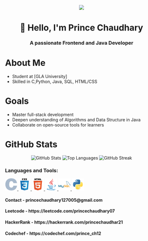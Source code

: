 <div align="center">
  <img height="150" src="https://media.giphy.com/media/M9gbBd9nbDrOTu1Mqx/giphy.gif"  />
</div>


# <h1 align="center">👋 Hello, I'm Prince Chaudhary</h1>

<h3 align="center"> A passionate Frontend and Java Developer</h3>

# About Me
-  Student at [GLA University]
-  Skilled in C,Python, Java, SQL, HTML/CSS


# Goals
-  Master full-stack development
-  Deepen understanding of Algorithms and Data Structure in Java
-  Collaborate on open-source tools for learners
  
# GitHub Stats
<p align="center">
  <img src="https://github-readme-stats.vercel.app/api?username=Princechaudhary07&show_icons=true&theme=radical" alt="GitHub Stats" />
  <img src="https://github-readme-stats.vercel.app/api/top-langs/?username=Princechaudhary07&layout=compact&theme=radical" alt="Top Languages" />
  <img src="https://streak-stats.demolab.com/?user=PrinceChaudhary07&theme=radical" alt="GitHub Streak" />
</p>
<h3 align="left">Languages and Tools:</h3>
<p align="left"> <a href="https://www.cprogramming.com/" target="_blank" rel="noreferrer"> <img src="https://raw.githubusercontent.com/devicons/devicon/master/icons/c/c-original.svg" alt="c" width="40" height="40"/> </a> <a href="https://www.w3schools.com/css/" target="_blank" rel="noreferrer"> <img src="https://raw.githubusercontent.com/devicons/devicon/master/icons/css3/css3-original-wordmark.svg" alt="css3" width="40" height="40"/> </a> <a href="https://www.w3.org/html/" target="_blank" rel="noreferrer"> <img src="https://raw.githubusercontent.com/devicons/devicon/master/icons/html5/html5-original-wordmark.svg" alt="html5" width="40" height="40"/> </a> <a href="https://www.java.com" target="_blank" rel="noreferrer"> <img src="https://raw.githubusercontent.com/devicons/devicon/master/icons/java/java-original.svg" alt="java" width="40" height="40"/> </a> <a href="https://www.mysql.com/" target="_blank" rel="noreferrer"> <img src="https://raw.githubusercontent.com/devicons/devicon/master/icons/mysql/mysql-original-wordmark.svg" alt="mysql" width="40" height="40"/> </a> <a href="https://www.python.org" target="_blank" rel="noreferrer"> <img src="https://raw.githubusercontent.com/devicons/devicon/master/icons/python/python-original.svg" alt="python" width="40" height="40"/> </a> </p>

<h4> Contact - princechaudhary127005@gmail.com </h4>
<h4> Leetcode - https://leetcode.com/princechaudhary07</h4>
<h4> HackerRank - https://hackerrank.com/princechaudhar21</h4>
<h4> Codechef - https://codechef.com/prince_ch12</h4>
